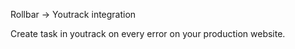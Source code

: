 Rollbar -> Youtrack integration

Create task in youtrack on every error on your production website.

